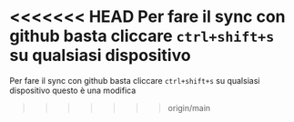 <<<<<<< HEAD
 Per fare il sync con github basta cliccare `ctrl+shift+s` su qualsiasi dispositivo
=======
Per fare il sync con github basta cliccare `ctrl+shift+s` su qualsiasi dispositivo questo è una modifica
>>>>>>> origin/main
